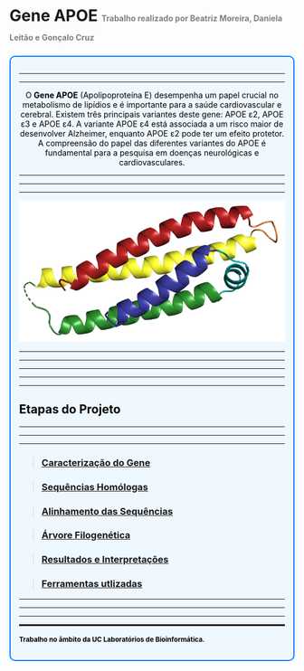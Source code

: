 # Gene APOE <small style="font-size:14px; color:gray;">Trabalho realizado por Beatriz Moreira, Daniela Leitão e Gonçalo Cruz</small>

<div style="border: 2px solid #007BFF; border-radius: 10px; padding: 15px; background-color: #F0F8FF; margin: 20px 0;color:#000">

---
---

<p align="center">O <strong>Gene APOE</strong> (Apolipoproteína E) desempenha um papel crucial no metabolismo de lipídios e é importante para a saúde cardiovascular e cerebral. Existem três principais variantes deste gene: APOE ε2, APOE ε3 e APOE ε4. A variante APOE ε4 está associada a um risco maior de desenvolver Alzheimer, enquanto APOE ε2 pode ter um efeito protetor. A compreensão do papel das diferentes variantes do APOE é fundamental para a pesquisa em doenças neurológicas e cardiovasculares.</p>

---
---
---

![Imagem da Apoe](imagens/imagemapoe1.png)


---
---
---
---
---

## Etapas do Projeto
---
---
---


> ### [**Caracterização do Gene**](etapa1.md)

> ### [**Sequências Homólogas**](etapa2.md)

> ### [**Alinhamento das Sequências**](etapa3.md)

> ### [**Árvore Filogenética**](etapa4.md)

> ### [**Resultados e Interpretações**](etapa5.md)

> ### [**Ferramentas utlizadas**](etapa6.md)

---
---
---
<hr style="border: 1px solid black">

<small>**Trabalho no âmbito da UC Laboratórios de Bioinformática.**</small>